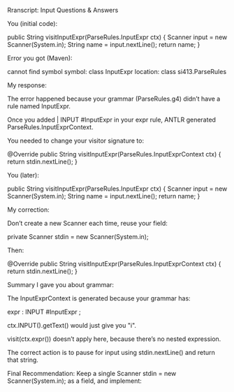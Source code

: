 Rranscript: Input Questions & Answers

You (initial code):

public String visitInputExpr(ParseRules.InputExpr ctx) {
    Scanner input = new Scanner(System.in);
    String name = input.nextLine();
    return name;
}


Error you got (Maven):

cannot find symbol
symbol:   class InputExpr
location: class si413.ParseRules


My response:

The error happened because your grammar (ParseRules.g4) didn’t have a rule named InputExpr.

Once you added | INPUT #InputExpr in your expr rule, ANTLR generated ParseRules.InputExprContext.

You needed to change your visitor signature to:

@Override
public String visitInputExpr(ParseRules.InputExprContext ctx) {
    return stdin.nextLine();
}


You (later):

public String visitInputExpr(ParseRules.InputExpr ctx) {
    Scanner input = new Scanner(System.in);
    String name = input.nextLine();
    return name;
}


My correction:

Don’t create a new Scanner each time, reuse your field:

private Scanner stdin = new Scanner(System.in);


Then:

@Override
public String visitInputExpr(ParseRules.InputExprContext ctx) {
    return stdin.nextLine();
}


Summary I gave you about grammar:

The InputExprContext is generated because your grammar has:

expr
  : INPUT #InputExpr
  ;


ctx.INPUT().getText() would just give you "i".

visit(ctx.expr()) doesn’t apply here, because there’s no nested expression.

The correct action is to pause for input using stdin.nextLine() and return that string.

Final Recommendation:
Keep a single Scanner stdin = new Scanner(System.in); as a field, and implement:
